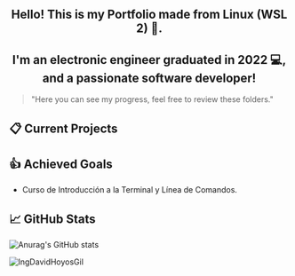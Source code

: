 <h2 align="center">Hello! This is my Portfolio made from Linux (WSL 2)  👋.</h2>

<h2 align="center">I'm an electronic engineer graduated in 2022 💻, and a passionate software developer!</h2>

> "Here you can see my progress, feel free to review these folders."

## 📋 Current Projects
<!--- - [ ] Curso profesional de Git y Github --->

## 👍 Achieved Goals
* Curso de Introducción a la Terminal y Línea de Comandos.

## 📈 GitHub Stats 
![Anurag's GitHub stats](https://github-readme-stats.vercel.app/api?username=IngDavidHoyosGil&show_icons=true&theme=tokyonight)

<p><img align="left" src="https://github-readme-stats.vercel.app/api/top-langs?username=IngDavidHoyosGil&show_icons=true&locale=en&layout=compact" alt="IngDavidHoyosGil" /></p>
